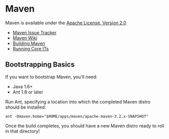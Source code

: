 # Maven

Maven is available under the [Apache License, Version 2.0](http://www.apache.org/licenses/LICENSE-2.0.txt)

- [Maven Issue Tracker](http://jira.codehaus.org/browse/MNG)
- [Maven Wiki](https://cwiki.apache.org/confluence/display/MAVEN/Index)
- [Building Maven](http://maven.apache.org/guides/development/guide-building-m2.html)
- [Running Core ITs](http://maven.apache.org/core-its/core-it-suite/)

## Bootstrapping Basics

If you want to bootstrap Maven, you'll need:

- Java 1.6+
- Ant 1.8 or later

Run Ant, specifying a location into which the completed Maven distro should be installed:

```
ant -Dmaven.home="$HOME/apps/maven/apache-maven-3.2.x-SNAPSHOT"
```

Once the build completes, you should have a new Maven distro ready to roll in that directory!
